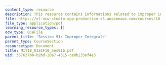 ```yaml
---
content_type: resource
description: This resource contains informations related to improper integrals.
file: https://ol-ocw-studio-app-production.s3.amazonaws.com/courses/18-01sc-single-variable-calculus-fall-2010/367637b0b2bd20a74315ce8b233ef4e3_MIT18_01SCF10_Ses91b.pdf
file_type: application/pdf
learning_resource_types: []
ocw_type: OCWFile
parent_title: 'Session 91: Improper Integrals'
parent_type: CourseSection
resourcetype: Document
title: MIT18_01SCF10_Ses91b.pdf
uid: 367637b0-b2bd-20a7-4315-ce8b233ef4e3
---
```

